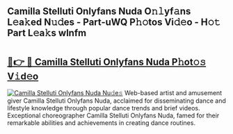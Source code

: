 ## Camilla Stelluti Onlyfans Nuda O𝚗𝚕yf𝚊ns L𝚎a𝚔ed N𝚞𝚍es - Part-uWQ P𝚑𝚘tos Vi𝚍𝚎o - H𝚘𝚝 Part L𝚎a𝚔s wlnfm

# <h2><a href="http://kf3uy35.oniu.top/?m=Camilla+Stelluti+Onlyfans+Nuda">🔗👉 🔴 Camilla Stelluti Onlyfans Nuda P𝚑ot𝚘𝚜 V𝚒d𝚎o</a></h2>

[![Camilla Stelluti Onlyfans Nuda Nu𝚍e𝚜](https://i.imgur.com/0qMVB7G.gif)](http://kf3uy35.oniu.top/?m=Camilla+Stelluti+Onlyfans+Nuda)
Web-based artist and amusement giver Camilla Stelluti Onlyfans Nuda, acclaimed for disseminating dance and lifestyle knowledge through popular dance trends and brief videos. Exceptional choreographer Camilla Stelluti Onlyfans Nuda, famed for their remarkable abilities and achievements in creating dance routines.  
